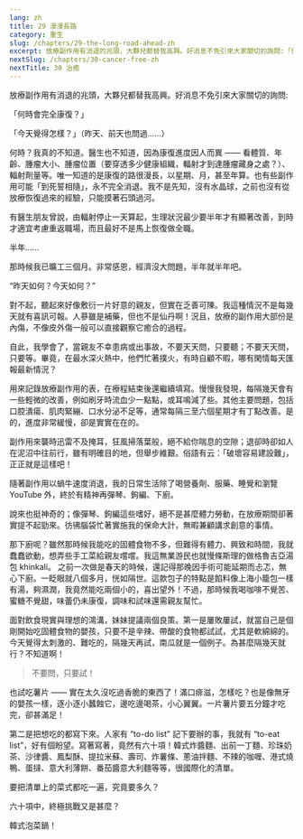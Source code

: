 ```yaml
---
lang: zh
title: 29 漫漫長路
category: 重生
slug: /chapters/29-the-long-road-ahead-zh
excerpt: 放療副作用有消退的兆頭，大夥兒都替我高興。好消息不免引來大家關切的詢問:「何時會完全康復？」
nextSlug: /chapters/30-cancer-free-zh
nextTitle: 30 治癒
---
```


<p class="cn">放療副作用有消退的兆頭，大夥兒都替我高興。好消息不免引來大家關切的詢問:

<p class="cn">「何時會完全康復？」

<p class="cn">「今天覺得怎樣？」（昨天、前天也問過......）

<p class="cn">何時？我真的不知道。醫生也不知道，因為康復進度因人而異 —— 看體質、年齡、腫瘤大小、腫瘤位置（要穿透多少健康組織，輻射才到達腫瘤藏身之處？）、輻射劑量等。唯一知道的是康復的路很漫長，以星期、月，甚至年算。也有些副作用可能「到死誓相隨」，永不完全消退。我不是先知，沒有水晶球，之前也沒有從放療恢復過來的經驗，只能摸著石頭過河。

<p class="cn">有醫生朋友曾說，由輻射停止一天算起，生理狀況最少要半年才有顯著改善，到時才適宜考慮重返職場，而且最好不是馬上恢復做全職。

<p class="cn">半年......

<p class="cn">那時候我已曠工三個月。非常感恩，經濟沒大問題，半年就半年吧。

<q class="cn">昨天如何？今天如何？

<p class="cn">對不起，聽起來好像敷衍一片好意的親友，但實在乏善可陳。我這種情況不是每幾天就有喜訊可報。人蔘雖是補藥，但也不是仙丹啊！況且，放療的副作用大部份是內傷，不像皮外傷一般可以直接觀察它癒合的過程。 

<p class="cn">自此，我學會了，當親友不幸患病或出事故，不要天天問，只要聽；不要天天問，只要等。畢竟，在最水深火熱中，他們忙著撲火，有時自顧不暇，哪有閑情每天匯報最新情況？

<p class="cn">用來記錄放療副作用的表，在療程結束後還繼續填寫。慢慢我發現，每隔幾天會有一些輕微的改善，例如刷牙時流血少一點點，或耳鳴減了些。其他主要問題，包括口腔潰瘍、肌肉緊繃、口水分泌不足等，通常每隔三至六個星期才有丁點改善。是的，進度非常緩慢，卻是實實在在的。

<p class="cn">副作用來襲時迅雷不及掩耳，狂風掃落葉般，絕不給你喘息的空隙；退卻時卻如人在泥沼中往前行，雖有明確目的地，但舉步維艱。俗語有云：「破壞容易建設難」，正正就是這樣吧！

<p class="cn">隨著副作用以蝸牛速度消退，我的日常生活除了喝營養劑、服藥、睡覺和瀏覽 YouTube 外，終於有精神再彈琴、鉤編、下廚。

<p class="cn">說來也挺神奇的；像彈琴、鉤編這些嗜好，絕不是甚麼體力勞動，在放療期間卻著實提不起勁來。彷彿腦袋忙著實施我的保命大計，無暇兼顧講求創意的事情。

<p class="cn">那下廚呢？雖然那時候我能吃的固體食物不多，但難得有體力、興致和時間，我就蠢蠢欲動，想弄些手工菜給親友嚐嚐。我這無業游民也就慢條斯理的做格魯吉亞湯包 khinkali。 之前一次做是春天的時候，還記得那晚因手術可能延期而忐忑，無心下廚。一眨眼就八個多月，恍如隔世。這款包子的特點是餡料像上海小籠包一樣有湯，夠濕潤，我竟然能吃兩個小的，喜出望外！不過，那時候我喝咖啡不覺苦、蜜糖不覺甜，味蕾仍未康復，調味和試味還需親友幫忙。

<p class="cn">面對飲食現實與理想的鴻溝，妹妹提議兩個良策。第一是屢敗屢試，就當自己是個剛開始吃固體食物的嬰孩，只要不是辛辣、帶酸的食物都試試，尤其是軟綿綿的。今天覺得太刺激的、難吃的，隔幾天再試，南瓜就是一個例子。為甚麼隔幾天就行？不知道啊！

<blockquote class="cn">不要問，只要試！</blockquote>

<p class="cn">也試吃薯片 —— 實在太久沒吃過香脆的東西了！滿口痱滋，怎樣吃？也是像無牙的嬰孩一樣，逐小逐小蠶蝕它，邊吃邊喝茶，小心翼翼。一片薯片要五分鐘才吃完，卻甚滿足！

<p class="cn">第二是把想吃的都寫下來。人家有 “to-do list” 記下要辦的事，我就有 “to-eat list”，好有個盼望。寫著寫著，竟然有六十項！韓式炸醬麵、出前一丁麵、珍珠奶茶、沙律醬、鳳梨酥、提拉米蘇、壽司、炸薯條、蔥油拌麵、不辣的咖喱、港式燒鴨、蛋撻、意大利薄餅、番茄醬意大利麵等等，很國際化的清單。

<p class="cn">要把清單上的菜式都吃一遍，究竟要多久？

<p class="cn">六十項中，終極挑戰又是甚麼？

<p class="cn">韓式泡菜鍋！
